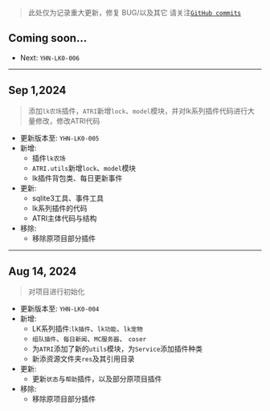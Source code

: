 > 此处仅为记录重大更新，修复 BUG/以及其它 请关注[`GitHub commits`](https://github.com/lokyoh/ATRI-LK/commits/main)

## Coming soon...

- Next: `YHN-LK0-006`

---

## Sep 1,2024

> 添加`lk农场`插件，`ATRI`新增`lock`、`model`模块，并对lk系列插件代码进行大量修改，修改ATRI代码

- 更新版本至: `YHN-LK0-005`
- 新增:
  - 插件`lk农场`
  - `ATRI.utils`新增`lock`、`model`模块
  - lk插件背包类、每日更新事件
- 更新:
  - sqlite3工具、事件工具
  - lk系列插件的代码
  - ATRI主体代码与结构
- 移除:
  - 移除原项目部分插件

---

## Aug 14, 2024

> 对项目进行初始化

- 更新版本至: `YHN-LK0-004`
- 新增:
  - LK系列插件:`lk插件`、`lk功能`、`lk宠物`
  - `组队插件`、`每日新闻`、`MC服务器`、 `coser`
  - 为`ATRI`添加了新的`utils`模块，为`Service`添加插件种类
  - 新添资源文件夹`res`及其引用目录
- 更新:
  - 更新`状态`与`帮助`插件，以及部分原项目插件
- 移除:
  - 移除原项目部分插件
